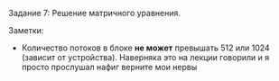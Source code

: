 Задание 7: Решение матричного уравнения.

Заметки:
* Количество потоков в блоке __не может__ превышать 512 или 1024 
  (зависит от устройства). Наверняка это на лекции говорили и 
  я просто прослушал нафиг верните мои нервы

